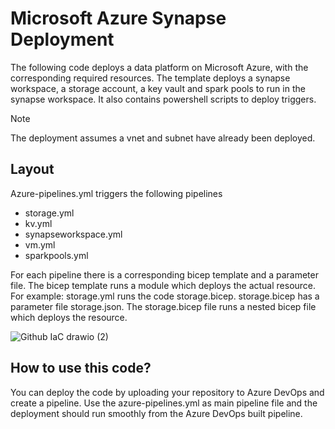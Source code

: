 # Microsoft Azure Synapse Deployment
The following code deploys a data platform on Microsoft Azure, with the corresponding required resources. The template deploys a synapse workspace, a storage account, a key vault and spark pools to run in the synapse workspace. It also contains powershell scripts to deploy triggers.

> [!NOTE]  
> The deployment assumes a vnet and subnet have already been deployed.

## Layout
Azure-pipelines.yml triggers the following pipelines
  - storage.yml
  - kv.yml 
  - synapseworkspace.yml 
  - vm.yml 
  - sparkpools.yml

For each pipeline there is a corresponding bicep template and a parameter file. The bicep template runs a module which deploys the actual resource.
For example: storage.yml runs the code storage.bicep. storage.bicep has a parameter file storage.json. The storage.bicep file runs a nested bicep file which deploys the resource. 

![Github IaC drawio (2)](https://github.com/user-attachments/assets/a2cf4a6f-5038-4dd4-9361-60855d492b7a)


## How to use this code?
You can deploy the code by uploading your repository to Azure DevOps and create a pipeline. Use the azure-pipelines.yml as main pipeline file and the deployment should run smoothly from the Azure DevOps built pipeline.
